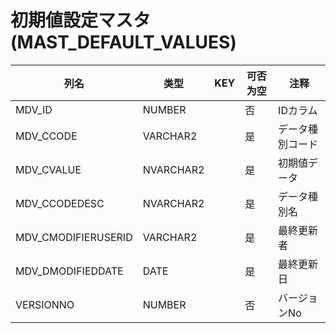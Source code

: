 # 初期値設定マスタ(MAST_DEFAULT_VALUES)
| 列名   | 类型   | KEY  | 可否为空 | 注释   |
| ---- | ---- | ---- | ---- | ---- |
|MDV_ID|NUMBER||否|IDカラム|
|MDV_CCODE|VARCHAR2||是|データ種別コード|
|MDV_CVALUE|NVARCHAR2||是|初期値データ|
|MDV_CCODEDESC|NVARCHAR2||是|データ種別名|
|MDV_CMODIFIERUSERID|VARCHAR2||是|最終更新者|
|MDV_DMODIFIEDDATE|DATE||是|最終更新日|
|VERSIONNO|NUMBER||否|バージョンNo|
